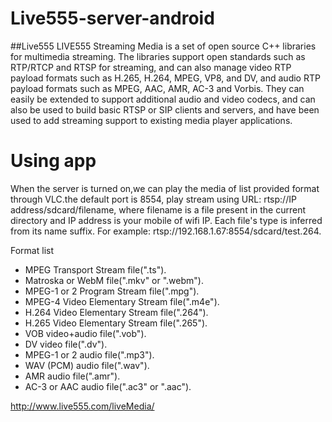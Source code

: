 # Live555-server-android
##Live555
LIVE555 Streaming Media is a set of open source C++ libraries for multimedia streaming. The libraries support open standards such as RTP/RTCP and RTSP for streaming, and can also manage video RTP payload formats such as H.265, H.264, MPEG, VP8, and DV, and audio RTP payload formats such as MPEG, AAC, AMR, AC-3 and Vorbis. They can easily be extended to support additional audio and video codecs, and can also be used to build basic RTSP or SIP clients and servers, and have been used to add streaming support to existing media player applications.

# Using app
When the server is turned on,we can play the media of list provided format through VLC.the default port is 8554, play stream using URL: rtsp://IP address/sdcard/filename, where filename is a file present in the current directory and IP address is your mobile of wifi IP. Each file's type is inferred from its name suffix. For example: rtsp://192.168.1.67:8554/sdcard/test.264.

Format list
* MPEG Transport Stream file(".ts").  
* Matroska or WebM file(".mkv" or ".webm").
* MPEG-1 or 2 Program Stream file(".mpg").
* MPEG-4 Video Elementary Stream file(".m4e").
* H.264 Video Elementary Stream file(".264").
* H.265 Video Elementary Stream file(".265").
* VOB video+audio file(".vob").
* DV video file(".dv").
* MPEG-1 or 2 audio file(".mp3").
* WAV (PCM) audio file(".wav").
* AMR audio file(".amr").
* AC-3 or AAC audio file(".ac3" or ".aac").





http://www.live555.com/liveMedia/
